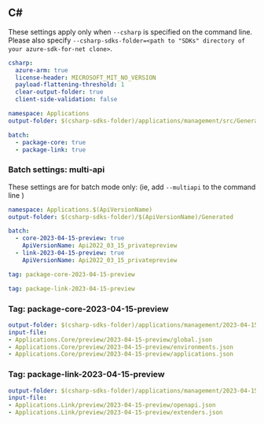 ## C#

These settings apply only when `--csharp` is specified on the command line.
Please also specify `--csharp-sdks-folder=<path to "SDKs" directory of your azure-sdk-for-net clone>`.

```yaml $(csharp)
csharp:
  azure-arm: true
  license-header: MICROSOFT_MIT_NO_VERSION
  payload-flattening-threshold: 1
  clear-output-folder: true
  client-side-validation: false
```

``` yaml $(csharp) && !$(multiapi) && !$(csharp-profile)
namespace: Applications
output-folder: $(csharp-sdks-folder)/applications/management/src/Generated

batch:
  - package-core: true
  - package-link: true
```

### Batch settings: multi-api
These settings are for batch mode only: (ie, add `--multiapi` to the command line )

``` yaml $(multiapi)
namespace: Applications.$(ApiVersionName)
output-folder: $(csharp-sdks-folder)/$(ApiVersionName)/Generated

batch:
  - core-2023-04-15-preview: true
    ApiVersionName: Api2022_03_15_privatepreview
  - link-2023-04-15-preview: true
    ApiVersionName: Api2022_03_15_privatepreview
```

``` yaml $(core-2023-04-15-preview)
tag: package-core-2023-04-15-preview
```

``` yaml $(link-2023-04-15-preview)
tag: package-link-2023-04-15-preview
```

### Tag: package-core-2023-04-15-preview
``` yaml $(tag) == 'package-core-2023-04-15-preview'
output-folder: $(csharp-sdks-folder)/applications/management/2023-04-15-preview/core/src/Generated
input-file:
- Applications.Core/preview/2023-04-15-preview/global.json
- Applications.Core/preview/2023-04-15-preview/environments.json
- Applications.Core/preview/2023-04-15-preview/applications.json
```

### Tag: package-link-2023-04-15-preview
``` yaml $(tag) == 'package-link-2023-04-15-preview'
output-folder: $(csharp-sdks-folder)/applications/management/2023-04-15-preview/link/src/Generated
input-file:
- Applications.Link/preview/2023-04-15-preview/openapi.json
- Applications.Link/preview/2023-04-15-preview/extenders.json
```